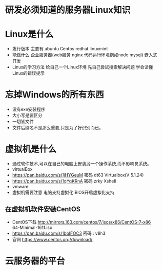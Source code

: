 # 研发必须知道的服务器Linux知识
# Linux是什么
* 发行版本  主要有 ubuntu  Centos  redhat linuxmint
* 能做什么  企业服务器(web服务  nginx  代码运行环境例如node mysql)   嵌入式开发 
* Linux的学习方法   给自己一个Linux环境    先自己尝试搜索解决问题  学会读懂Linux的错误提示
# 忘掉Windows的所有东西
* 没有exe安装程序
* 大小写是要区分
* 一切皆文件
* 文件后缀名不是那么重要,只是为了好识别而已。

# 虚拟机是什么
* 通过软件技术,可以在自己的电脑上安装另一个操作系统,而不影响员系统。
* virtualBox  
* https://pan.baidu.com/s/1jHYGeuM  密码  dt63    Virtualbox(V 5.1.24)
* https://pan.baidu.com/s/1qYqKRnA   密码 zrky         Xshell
* vmware
* 虚拟机需要注意 电脑支持虚拟化  BIOS开启虚拟化支持
## 在虚拟机软件安装CentOS
* CentOS下载  http://mirrors.163.com/centos/7/isos/x86/CentOS-7-x86 64-Minimal-1611.iso
* https://pan.baidu.com/s/1boIFOC3    密码 : v8h3
* 官网 https://www.centos.org/download/
# 云服务器的平台
